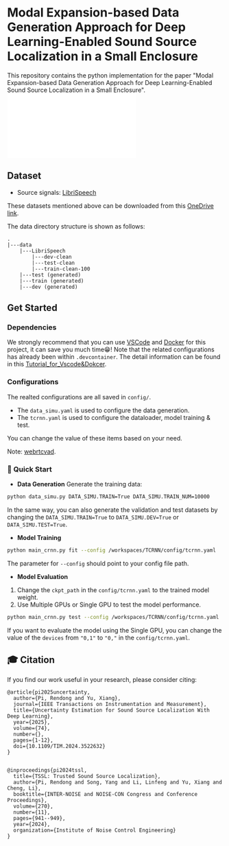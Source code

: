 # Modal Expansion-based Data Generation Approach for Deep Learning-Enabled Sound Source Localization in a Small Enclosure
This repository contains the python implementation for the paper  "Modal Expansion-based Data Generation Approach for Deep Learning-Enabled Sound Source Localization in a Small Enclosure".
![related work](/asset/sanky.pdf)

## Dataset
- Source signals: [LibriSpeech](https://www.openslr.org/12/)

These datasets mentioned above can be downloaded from this [OneDrive link](https://connectpolyu-my.sharepoint.com/:f:/g/personal/22123553r_connect_polyu_hk/EgHVOLP0P8VMvVoZ5DNWYCkBCUWYkaa93QJGnw-Glx4Qlw?e=Zs8iOB).

The data directory structure is shown as follows:

```
.
|---data
    |---LibriSpeech
        |---dev-clean
        |---test-clean
        |---train-clean-100
    |---test (generated)
    |---train (generated)
    |---dev (generated)
```

## Get Started
### Dependencies
We strongly recommend that you can use [VSCode](https://code.visualstudio.com/) and [Docker](https://www.docker.com/) for this project, it can save you much time😁! Note that the related configurations has already been within `.devcontainer`. The detail information can be found in this [Tutorial_for_Vscode&Dokcer](https://github.com/Devin-Pi/Tutorial_for_VScode_Docker).

### Configurations
The realted configurations are all saved in `config/`.
- The `data_simu.yaml` is used to configure the data generation.
- The `tcrnn.yaml` is used to configure the dataloader, model training & test.

You can change the value of these items based on your need.

Note: [webrtcvad](https://github.com/wiseman/py-webrtcvad).

### 🚀 Quick Start
- **Data Generation**
Generate the training data:
```zsh
python data_simu.py DATA_SIMU.TRAIN=True DATA_SIMU.TRAIN_NUM=10000
```
In the same way, you can also generate the validation and test datasets by changing the `DATA_SIMU.TRAIN=True` to `DATA_SIMU.DEV=True` or `DATA_SIMU.TEST=True`.
- **Model Training**
```zsh
python main_crnn.py fit --config /workspaces/TCRNN/config/tcrnn.yaml
```
The parameter for `--config` should point to your config file path.
- **Model Evaluation**
1) Change the `ckpt_path` in the `config/tcrnn.yaml` to the trained model weight.
2) Use Multiple GPUs or Single GPU to test the model performance.
```zsh
python main_crnn.py test --config /workspaces/TCRNN/config/tcrnn.yaml
```
If you want to evaluate the model using the Single GPU, you can change the value of the `devices` from `"0,1"` to `"0,"` in the `config/tcrnn.yaml`.

## 🎓 Citation
If you find our work useful in your research, please consider citing:
```
@article{pi2025uncertainty,
  author={Pi, Rendong and Yu, Xiang},
  journal={IEEE Transactions on Instrumentation and Measurement},
  title={Uncertainty Estimation for Sound Source Localization With Deep Learning},
  year={2025},
  volume={74},
  number={},
  pages={1-12},
  doi={10.1109/TIM.2024.3522632}
}


@inproceedings{pi2024tssl,
  title={TSSL: Trusted Sound Source Localization},
  author={Pi, Rendong and Song, Yang and Li, Linfeng and Yu, Xiang and Cheng, Li},
  booktitle={INTER-NOISE and NOISE-CON Congress and Conference Proceedings},
  volume={270},
  number={11},
  pages={941--949},
  year={2024},
  organization={Institute of Noise Control Engineering}
}
```